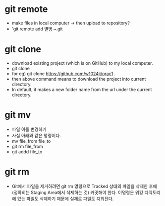 # git remote 
- make files in local computer -> then upload to repository?
- 'git remote add 별명 ~.git

# git clone
- download existing project (which is on GitHub) to my local computer. 
- git clone <url> <the folder you want to download>
- for eg) git clone https://github.com/w1024ji/prac1 .
- then above command means to download the project into current directory. 
- In default, it makes a new folder name from the url under the current directory.

# git mv
- 파일 이름 변경하기
- 사실 아래와 같은 명령어다.
- mv file_from file_to
- git rm file_from
- git addd file_to

# git rm
- Git에서 파일을 제거하려면 git rm 명령으로 Tracked 상태의 파일을 삭제한 후에 (정확히는 Staging Area에서 삭제하는 것) 커밋해야 한다. 이명령은 워킹 디렉토리에 있는 파일도 삭제하기 때문에 실제로 파일도 지워진다. 

